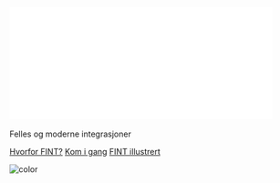 <!-- _coverpage.md -->

![logo](_media/fint-white.svg ':size=250')

<span class="cover-main-text">
    Felles og moderne integrasjoner</small>
</span>

[Hvorfor FINT?](home.md)
[Kom i gang](getting-started.md)
[FINT illustrert](cartoon.md)

![color](#cf202e)